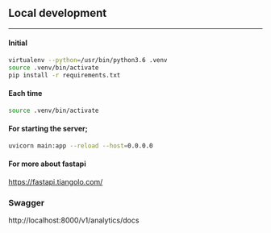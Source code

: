 ## Local development
--- 

#### Initial
```bash
virtualenv --python=/usr/bin/python3.6 .venv
source .venv/bin/activate
pip install -r requirements.txt
```

#### Each time

```bash
source .venv/bin/activate
```

#### For starting the server;
```bash
uvicorn main:app --reload --host=0.0.0.0
```

#### For more about fastapi
https://fastapi.tiangolo.com/

### Swagger

http://localhost:8000/v1/analytics/docs

